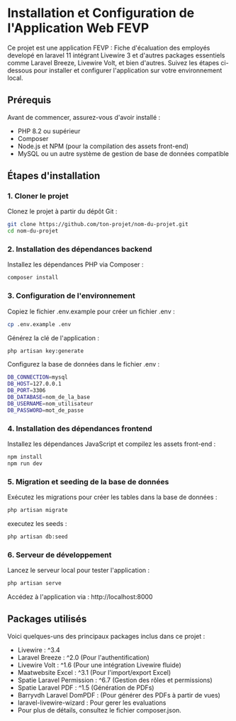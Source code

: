 # Installation et Configuration de l'Application Web FEVP

Ce projet est une application FEVP : Fiche d'écaluation des employés developé en laravel 11 intégrant Livewire 3 et d'autres packages essentiels comme Laravel Breeze, Livewire Volt, et bien d'autres. Suivez les étapes ci-dessous pour installer et configurer l'application sur votre environnement local.

## Prérequis

Avant de commencer, assurez-vous d'avoir installé :

- PHP 8.2 ou supérieur
- Composer
- Node.js et NPM (pour la compilation des assets front-end)
- MySQL ou un autre système de gestion de base de données compatible

## Étapes d'installation

### 1. Cloner le projet

Clonez le projet à partir du dépôt Git :

```bash
git clone https://github.com/ton-projet/nom-du-projet.git
cd nom-du-projet
```

### 2. Installation des dépendances backend
Installez les dépendances PHP via Composer :

```bash
composer install
```

### 3. Configuration de l'environnement
Copiez le fichier .env.example pour créer un fichier .env :

```bash
cp .env.example .env
```
Générez la clé de l'application :

```bash
php artisan key:generate
```
Configurez la base de données dans le fichier .env :

``` bash 
DB_CONNECTION=mysql
DB_HOST=127.0.0.1
DB_PORT=3306
DB_DATABASE=nom_de_la_base
DB_USERNAME=nom_utilisateur
DB_PASSWORD=mot_de_passe
```

### 4. Installation des dépendances frontend
Installez les dépendances JavaScript et compilez les assets front-end :

```bash
npm install
npm run dev
```

### 5. Migration et seeding de la base de données
Exécutez les migrations pour créer les tables dans la base de données :

```bash
php artisan migrate
```
executez les seeds :

```bash
php artisan db:seed
```

### 6. Serveur de développement
Lancez le serveur local pour tester l'application :

```bash
php artisan serve
```

Accédez à l'application via : http://localhost:8000


## Packages utilisés
Voici quelques-uns des principaux packages inclus dans ce projet :

- Livewire : ^3.4
- Laravel Breeze : ^2.0 (Pour l'authentification)
- Livewire Volt : ^1.6 (Pour une intégration Livewire fluide)
- Maatwebsite Excel : ^3.1 (Pour l'import/export Excel)
- Spatie Laravel Permission : ^6.7 (Gestion des rôles et permissions)
- Spatie Laravel PDF : ^1.5 (Génération de PDFs)
- Barryvdh Laravel DomPDF : (Pour générer des PDFs à partir de vues)
- laravel-livewire-wizard : Pour gerer les evaluations
- Pour plus de détails, consultez le fichier composer.json.

